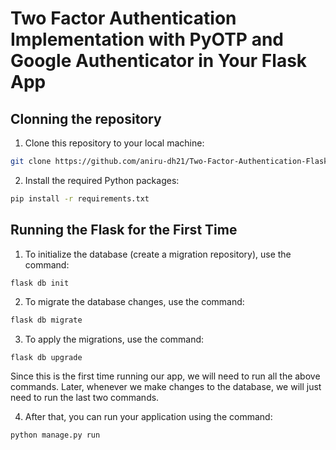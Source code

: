 # Two Factor Authentication Implementation with PyOTP and Google Authenticator in Your Flask App

## Clonning the repository 

1. Clone this repository to your local machine:

```bash
git clone https://github.com/aniru-dh21/Two-Factor-Authentication-Flask.git
```

2. Install the required Python packages:

```bash
pip install -r requirements.txt
```

## Running the Flask for the First Time

1. To initialize the database (create a migration repository), use the command:
```python
flask db init
```

2. To migrate the database changes, use the command:
```python
flask db migrate
```

3. To apply the migrations, use the command:
```
flask db upgrade
```

Since this is the first time running our app, we will need to run all the above commands. Later, whenever we make changes to the database, we will just need to run the last two commands. 

4. After that, you can run your application using the command:
```python
python manage.py run
```

